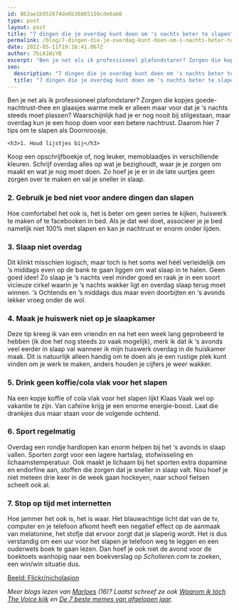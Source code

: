 ```yaml
---
id: 863ae1b952674de6b36865150cde0ab0
type: post
layout: post
title: "7 dingen die je overdag kunt doen om 's nachts beter te slapen"
permalink: /blog/7-dingen-die-je-overdag-kunt-doen-om-s-nachts-beter-te-slapen/
date: 2022-05-11T19:16:41.067Z
author: 7biA1WiYB
excerpt: "Ben je net als ik professioneel plafondstarer? Zorgen die kopjes goede-nachtrust-thee en glaasjes warme melk er alleen maar voor dat je ‘s nachts steeds moet plassen? Waarschijnlijk had je er nog nooit bij stilgestaan, maar overdag kun je een hoop doen voor een betere nachtrust. Daarom hier 7 tips om te slapen als Doornroosje.  "
seo:
  description: "7 dingen die je overdag kunt doen om 's nachts beter te slapen"
  title: "7 dingen die je overdag kunt doen om 's nachts beter te slapen"
---
```

Ben je net als ik professioneel plafondstarer? Zorgen die kopjes goede-nachtrust-thee en glaasjes warme melk er alleen maar voor dat je ‘s nachts steeds moet plassen? Waarschijnlijk had je er nog nooit bij stilgestaan, maar overdag kun je een hoop doen voor een betere nachtrust. Daarom hier 7 tips om te slapen als Doornroosje.  

    <h3>1. Houd lijstjes bij</h3>
<p>Koop een opschrijfboekje of, nog leuker, memoblaadjes in verschillende kleuren. Schrijf overdag alles op wat je bezighoudt, waar je je zorgen om maakt en wat je nog moet doen. Zo hoef je je er in de late uurtjes geen zorgen over te maken en val je sneller in slaap.</p>
<h3>2. Gebruik je bed niet voor andere dingen dan slapen</h3>
<p>Hoe comfortabel het ook is, het is beter om geen series te kijken, huiswerk te maken of te facebooken in bed. Als je dat wel doet, associeer je je bed namelijk niet 100% met slapen en kan je nachtrust er enorm onder lijden.</p>
<h3>3. Slaap niet overdag</h3>
<p>Dit klinkt misschien logisch, maar toch is het soms wel héél verleidelijk om ‘s middags even op de bank te gaan liggen om wat slaap in te halen. Geen goed idee! Zo slaap je ‘s nachts veel minder goed en raak je in een soort vicieuze cirkel waarin je ‘s nachts wakker ligt en overdag slaap terug moet winnen. ‘s Ochtends en ‘s middags dus maar even doorbijten en ‘s avonds lekker vroeg onder de wol.</p>
<h3>4. Maak je huiswerk niet op je slaapkamer</h3>
<p>Deze tip kreeg ik van een vriendin en na het een week lang geprobeerd te hebben (ik doe het nog steeds zo vaak mogelijk), merk ik dat ik ‘s avonds veel eerder in slaap val wanneer ik mijn huiswerk overdag in de huiskamer maak. Dit is natuurlijk alleen handig om te doen als je een rustige plek kunt vinden om je werk te maken, anders houden je cijfers je weer wakker.</p>
<h3>5. Drink geen koffie/cola vlak voor het slapen</h3>
<p>Na een kopje koffie of cola vlak voor het slapen lijkt Klaas Vaak wel op vakantie te zijn. Van cafeïne krijg je een enorme energie-boost. Laat die drankjes dus maar staan voor de volgende ochtend.</p>
<h3>6. Sport regelmatig</h3>
<p>Overdag een rondje hardlopen kan enorm helpen bij het ‘s avonds in slaap vallen. Sporten zorgt voor een lagere hartslag, stofwisseling en lichaamstemperatuur. Ook maakt je lichaam bij het sporten extra dopamine en endorfine aan, stoffen die zorgen dat je sneller in slaap valt. Nou hoef je niet meteen drie keer in de week gaan hockeyen, naar school fietsen scheelt ook al.</p>
<h3>7. Stop op tijd met internetten</h3>
<p>Hoe jammer het ook is, het is waar. Het blauwachtige licht dat van de tv, computer en je telefoon afkomt heeft een negatief effect op de aanmaak van melatonine, het stofje dat ervoor zorgt dat je slaperig wordt. Het is dus verstandig om een uur voor het slapen je telefoon weg te leggen en een ouderwets boek te gaan lezen. Dan hoef je ook niet de avond voor de boektoets wanhopig naar een boekverslag op<em> Scholieren.com</em> te zoeken, een win/win situatie dus.</p>
<p><a href="https://www.flickr.com/photos/nicholasjon/">Beeld: Flickr/nicholasjon</a></p>
<p><em>Meer blogs lezen van <a href="https://7dagen.netlify.app/users/marloes-ijlst">Marloes</a> (16)? Laatst schreef ze ook <a href="https://7dagen.netlify.app/blog/waarom-ik-t%C3%B3ch-voice-kijk">Waarom ik tóch The Voice kijk</a> en <a href="https://7dagen.netlify.app/blog/de-7-beste-memes-van-afgelopen-jaar">De 7 beste memes van afgelopen jaar</a>.</em></p>  
